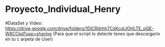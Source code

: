 # Proyecto_Individual_Henry

#DataSet y Video: https://drive.google.com/drive/folders/1DICRdrhh7CsKcutJOHLTE_pQE-W8CCkd?usp=sharing
(Para que el script lo detecte tenes que descargarlo en tu c arpeta de User)
